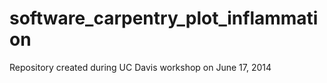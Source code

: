 software_carpentry_plot_inflammation
====================================

Repository created during UC Davis workshop on June 17, 2014

